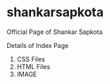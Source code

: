 # shankarsapkota
Official Page of Shankar Sapkota 



Details of Index Page 

1. CSS Files
2. HTML Files
3. IMAGE
